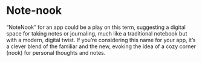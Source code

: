 # Note-nook
 “NoteNook” for an app could be a play on this term, suggesting a digital space for taking notes or journaling, much like a traditional notebook but with a modern, digital twist. If you’re considering this name for your app, it’s a clever blend of the familiar and the new, evoking the idea of a cozy corner (nook) for personal thoughts and notes.
